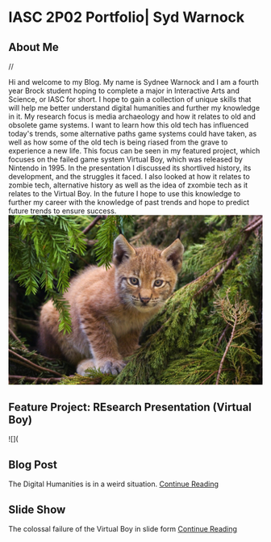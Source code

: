 # IASC 2P02 Portfolio| Syd Warnock

## About Me


//

Hi and welcome to my Blog.
My name is Sydnee Warnock and I am a fourth year Brock student hoping to complete a major in Interactive Arts and Science, or IASC for short. I hope to gain a collection of unique skills that will help me better understand digital humanities and further my knowledge in it. My research focus is media archaeology and how it relates to old and obsolete game systems. I want to learn how this old tech has influenced today's trends, some alternative paths game systems could have taken, as well as how some of the old tech is being riased from the grave to experience a new life. This focus can be seen in my featured project, which focuses on the failed game system Virtual Boy, which was released by Nintendo in 1995. In the presentation I discussed its shortlived history, its development, and the struggles it faced. I also looked at how it relates to zombie tech, alternative history as well as the idea of zxombie tech as it relates to the Virtual Boy. In the future I hope to use this knowledge to further my career with the knowledge of past trends and hope to predict future trends to ensure success.  
![](images/Lynx_kitten.jpg)

## Feature Project: REsearch Presentation (Virtual Boy)

![](

## Blog Post
The Digital Humanities is in a weird situation. [Continue Reading](blog.md)

## Slide Show
The colossal failure of the Virtual Boy in slide form [Continue Reading](https://swarnock115.github.io/2P02-Portfolio/reveal.js-master/index.html)
